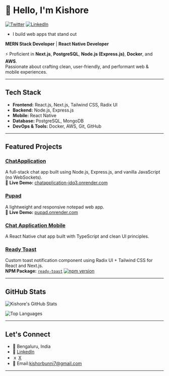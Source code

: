 # 👋 Hello, I'm Kishore

</div>
<a href="https://x.com/KISHORE_SV_7/" target="__blank"><img src="https://img.shields.io/twitter/follow/KISHORE_SV_7?style=social" alt="Twitter"></a>
<a href="https://www.linkedin.com/in/kishore-sv-3253b9365/" target="_blank"><img src="https://img.shields.io/badge/LinkedIn-%230077B5.svg?&style=flat-square&logo=linkedin&logoColor=white" alt="LinkedIn"></a>
</a>
<br>

- I build web apps that stand out



**MERN Stack Developer** | **React Native Developer**

⚡ Proficient in **Next.js**, **PostgreSQL**, **Node.js (Express.js)**, **Docker**, and **AWS**.  
Passionate about crafting clean, user-friendly, and performant web & mobile experiences.

---

## Tech Stack

- **Frontend:** React.js, Next.js, Tailwind CSS, Radix UI
- **Backend:** Node.js, Express.js
- **Mobile:** React Native
- **Database:** PostgreSQL, MongoDB
- **DevOps & Tools:** Docker, AWS, Git, GitHub

---

## Featured Projects

### [ChatApplication](https://github.com/KishoreBunnny/ChatApplication)  
A full-stack chat app built using Node.js, Express.js, and vanilla JavaScript (no WebSockets).  
🔗 **Live Demo:** [chatapplication-jdq3.onrender.com](https://chatapplication-jdq3.onrender.com)

### [Pupad](https://github.com/KishoreBunnny/Pupad)  
A lightweight and responsive notepad web app.  
🔗 **Live Demo:** [pupad.onrender.com](https://pupad.onrender.com)

### [Chat Application Mobile](https://github.com/KishoreBunnny/chat-application-mobile)  
A React Native chat app built with TypeScript and clean UI principles.

### [Ready Toast](https://github.com/KishoreBunnny/ready-toast)  
Custom toast notification component using Radix UI + Tailwind CSS for React and Next.js.  
**NPM Package:** [`ready-toast`](https://www.npmjs.com/package/ready-toast)
[![npm version](https://img.shields.io/npm/v/ready-toast.svg)](https://www.npmjs.com/package/ready-toast)

---

## GitHub Stats

![Kishore's GitHub Stats](https://github-readme-stats.vercel.app/api?username=KishoreBunnny&show_icons=true&theme=radical)

![Top Languages](https://github-readme-stats.vercel.app/api/top-langs/?username=KishoreBunnny&layout=compact&theme=radical)

---

## Let's Connect

- 📍 Bengaluru, India  
- 💼 [LinkedIn](https://www.linkedin.com/in/your-linkedin-profile)
- ｘ [X](https://x.com/KISHORE_SV_7/)
- 📧 Email:kishorbunni7@gmail.com

---
